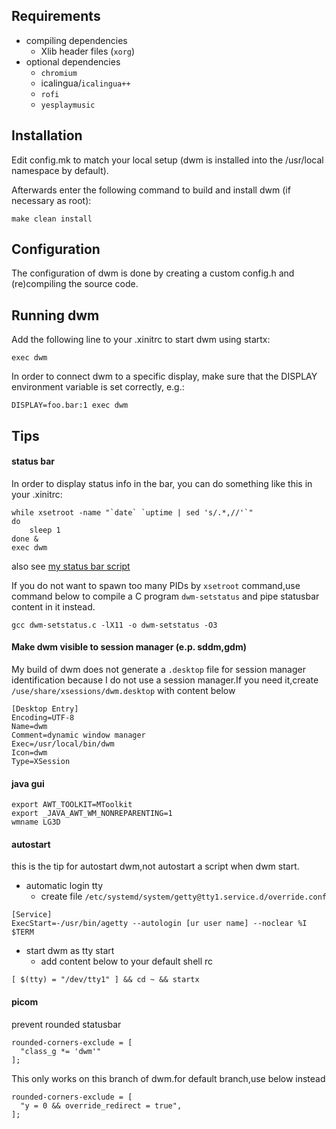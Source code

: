 Requirements
---
- compiling dependencies
  - Xlib header files (```xorg```)
- optional dependencies
  - ```chromium```
  - icalingua/```icalingua++```
  - ```rofi```
  - ```yesplaymusic```

Installation
---
Edit config.mk to match your local setup (dwm is installed into the /usr/local namespace by default).

Afterwards enter the following command to build and install dwm (if necessary as root):

    make clean install

Configuration
---
The configuration of dwm is done by creating a custom config.h and (re)compiling the source code.

Running dwm
---
Add the following line to your .xinitrc to start dwm using startx:

    exec dwm

In order to connect dwm to a specific display, make sure that the DISPLAY environment variable is set correctly, e.g.:
```
DISPLAY=foo.bar:1 exec dwm
```

Tips
---

#### status bar ####
In order to display status info in the bar, you can do something like this in your .xinitrc:
```
while xsetroot -name "`date` `uptime | sed 's/.*,//'`"
do
	sleep 1
done &
exec dwm
```
also see [my status bar script](https://github.com/Lew1s777/dwm-statusbar)

If you do not want to spawn too many PIDs by ```xsetroot``` command,use command below to compile a C program ```dwm-setstatus``` and pipe statusbar content in it instead.
```
gcc dwm-setstatus.c -lX11 -o dwm-setstatus -O3
```

#### Make dwm visible to session manager (e.p. sddm,gdm) ####
My build of dwm does not generate a ```.desktop``` file for session manager identification because I do not use a session manager.If you need it,create ```/use/share/xsessions/dwm.desktop``` with content below
```
[Desktop Entry]
Encoding=UTF-8
Name=dwm
Comment=dynamic window manager
Exec=/usr/local/bin/dwm
Icon=dwm
Type=XSession
```

#### java gui ####
```
export AWT_TOOLKIT=MToolkit
export _JAVA_AWT_WM_NONREPARENTING=1
wmname LG3D
```

#### autostart ####
this is the tip for autostart dwm,not autostart a script when dwm start.

- automatic login tty
  - create file ```/etc/systemd/system/getty@tty1.service.d/override.conf```
```
[Service]
ExecStart=-/usr/bin/agetty --autologin [ur user name] --noclear %I $TERM
```

- start dwm as tty start
  - add content below to your default shell rc
```
[ $(tty) = "/dev/tty1" ] && cd ~ && startx
```

#### picom ####
prevent rounded statusbar
```
rounded-corners-exclude = [
  "class_g *= 'dwm'"
];
```
This only works on this branch of dwm.for default branch,use below instead
```
rounded-corners-exclude = [
  "y = 0 && override_redirect = true",
];
```

